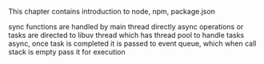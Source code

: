 This chapter contains introduction to node, npm, package.json

sync functions are handled by main thread directly
async operations or tasks are directed to libuv thread which has thread pool to handle tasks async,
once task is completed it is passed to event queue, which when call stack is empty pass it for execution

